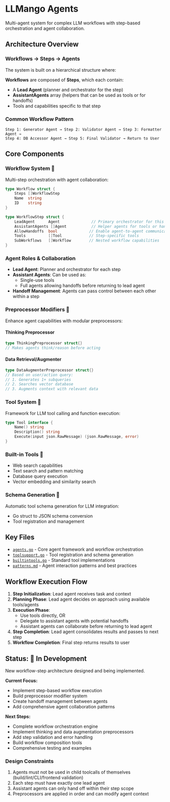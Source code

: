 # LLMango Agents

Multi-agent system for complex LLM workflows with step-based orchestration and agent collaboration.

## Architecture Overview

### Workflows → Steps → Agents
The system is built on a hierarchical structure where:

**Workflows** are composed of **Steps**, which each contain:
- A **Lead Agent** (planner and orchestrator for the step)
- **AssistantAgents** array (helpers that can be used as tools or for handoffs)
- Tools and capabilities specific to that step

### Common Workflow Pattern
```
Step 1: Generator Agent → Step 2: Validator Agent → Step 3: Formatter Agent → 
Step 4: DB Accessor Agent → Step 5: Final Validator → Return to User
```

## Core Components

### Workflow System 🚧
Multi-step orchestration with agent collaboration:

```go
type Workflow struct {
    Steps []WorkflowStep
    Name  string
    ID    string
}

type WorkflowStep struct {
    LeadAgent      Agent              // Primary orchestrator for this step
    AssistantAgents []Agent           // Helper agents for tools or handoffs
    AllowHandoffs  bool              // Enable agent-to-agent communication
    Tools          []Tool            // Step-specific tools
    SubWorkflows   []Workflow        // Nested workflow capabilities
}
```

### Agent Roles & Collaboration
- **Lead Agent**: Planner and orchestrator for each step
- **Assistant Agents**: Can be used as:
  - Single-use tools
  - Full agents allowing handoffs before returning to lead agent
- **Handoff Management**: Agents can pass control between each other within a step

### Preprocessor Modifiers 🚧
Enhance agent capabilities with modular preprocessors:

#### Thinking Preprocessor
```go
type ThinkingPreprocessor struct{}
// Makes agents think/reason before acting
```

#### Data Retrieval/Augmenter
```go
type DataAugmenterPreprocessor struct{}
// Based on user/action query:
// 1. Generates 1+ subqueries  
// 2. Searches vector database
// 3. Augments context with relevant data
```

### Tool System 🚧
Framework for LLM tool calling and function execution:

```go
type Tool interface {
    Name() string
    Description() string
    Execute(input json.RawMessage) (json.RawMessage, error)
}
```

### Built-in Tools 🚧
- Web search capabilities
- Text search and pattern matching  
- Database query execution
- Vector embedding and similarity search

### Schema Generation 🚧
Automatic tool schema generation for LLM integration:
- Go struct to JSON schema conversion
- Tool registration and management

## Key Files

- [`agents.go`](agents.go) - Core agent framework and workflow orchestration
- [`toolsupport.go`](toolsupport.go) - Tool registration and schema generation
- [`builtintools.go`](builtintools.go) - Standard tool implementations
- [`patterns.md`](patterns.md) - Agent interaction patterns and best practices

## Workflow Execution Flow

1. **Step Initialization**: Lead agent receives task and context
2. **Planning Phase**: Lead agent decides on approach using available tools/agents
3. **Execution Phase**: 
   - Use tools directly, OR
   - Delegate to assistant agents with potential handoffs
   - Assistant agents can collaborate before returning to lead agent
4. **Step Completion**: Lead agent consolidates results and passes to next step
5. **Workflow Completion**: Final step returns results to user

## Status: 🚧 In Development

New workflow-step architecture designed and being implemented.

**Current Focus:**
- Implement step-based workflow execution
- Build preprocessor modifier system
- Create handoff management between agents
- Add comprehensive agent collaboration patterns

**Next Steps:**
- Complete workflow orchestration engine
- Implement thinking and data augmentation preprocessors
- Add step validation and error handling
- Build workflow composition tools
- Comprehensive testing and examples

### Design Constraints
1. Agents must not be used in child toolcalls of themselves (build/lint/CLI/frontend validation)
2. Each step must have exactly one lead agent
3. Assistant agents can only hand off within their step scope
4. Preprocessors are applied in order and can modify agent context


